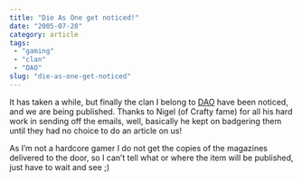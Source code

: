 ```yaml
---
title: "Die As One get noticed!"
date: "2005-07-28"
category: article
tags:
 - "gaming"
 - "clan"
 - "DAO"
slug: "die-as-one-get-noticed"
---
```


It has taken a while, but finally the clan I belong to [DAO](https://www.diesasone.co.uk) have been noticed, and we are being published. Thanks to Nigel (of Crafty fame) for all his hard work in sending off the emails, well, basically he kept on badgering them until they had no choice to do an article on us!  

As I’m not a hardcore gamer I do not get the copies of the magazines delivered to the door, so I can’t tell what or where the item will be published, just have to wait and see ;)
